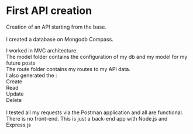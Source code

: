 # First API creation 

Creation of an API starting from the base.<br>
<br>
I created a database on Mongodb Compass.
<br>

I worked in MVC architecture.<br>
The model folder contains the configuration of my db and my model for my future posts<br>
The route folder contains my routes to my API data.<br>
I also generated the :<br>
Create<br>
Read<br>
Update<br>
Delete<br>
<br>
I tested all my requests via the Postman application and all are functional.
<br>
There is no front-end. This is just a back-end app with Node.js and Express.js
 